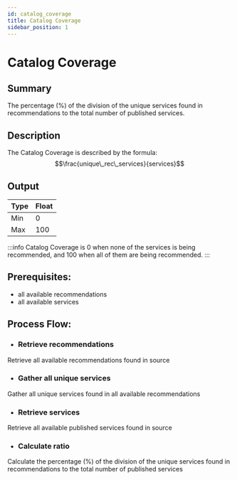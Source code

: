```yaml
---
id: catalog_coverage
title: Catalog Coverage
sidebar_position: 1
---
```


# Catalog Coverage

## Summary
The percentage (%) of the division of the unique services found in recommendations to the total number of published services.

## Description
The Catalog Coverage is described by the formula: $$\frac{unique\_rec\_services}{services}$$

## Output

| Type | Float |
| --- | ----------- |
| Min | 0 |
| Max | 100 |

:::info
Catalog Coverage is 0 when none of the services is being recommended, and 100 when all of them are being recommended.
:::

## Prerequisites:
* all available recommendations
* all available services

## Process Flow:
* ### Retrieve recommendations
Retrieve all available recommendations found in source
* ### Gather all unique services
Gather all unique services found in all available recommendations
* ### Retrieve services
Retrieve all available published services found in source
* ### Calculate ratio
Calculate the percentage (%) of the division of the unique services found in recommendations to the total number of published services


